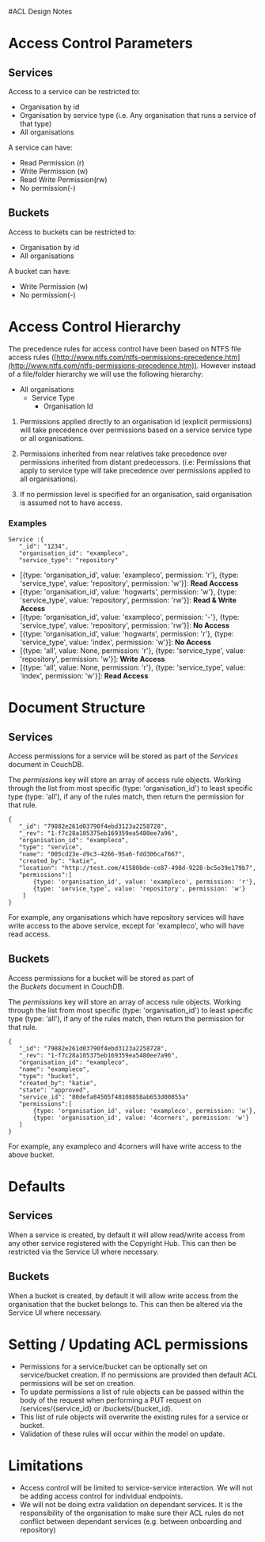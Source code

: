 #ACL Design Notes

# Access Control Parameters

## Services

Access to a service can be restricted to:

*   Organisation by id
*   Organisation by service type (i.e. Any organisation that runs a service of that type)
*   All organisations

A service can have:

*   Read Permission (r)
*   Write Permission (w)
*   Read Write Permission(rw)
*   No permission(-)

## Buckets

Access to buckets can be restricted to:

*   Organisation by id
*   All organisations

A bucket can have:

*   Write Permission (w)
*   No permission(-)

# Access Control Hierarchy

The precedence rules for access control have been based on NTFS file access rules ([http://www.ntfs.com/ntfs-permissions-precedence.htm](http://www.ntfs.com/ntfs-permissions-precedence.htm)). However instead of a file/folder hierarchy we will use the following hierarchy:

*   All organisations
    *   Service Type
        *   Organisation Id

1.  Permissions applied directly to an organisation id (explicit permissions) will take precedence over permissions based on a service service type or all organisations.

2.  Permissions inherited from near relatives take precedence over permissions inherited from distant predecessors. (i.e: Permissions that apply to service type will take precedence over permissions applied to all organisations).

3.  If no permission level is specified for an organisation, said organisation is assumed not to have access.

### Examples

```
Service :{
   "_id": "1234",
   "organisation_id": "exampleco",
   "service_type": "repository"
```

* [{type: 'organisation\_id', value: 'exampleco', permission: 'r'}, {type: 'service\_type', value: 'repository', permission: 'w'}]: **Read Acccess**
* [{type: 'organisation\_id', value: 'hogwarts', permission: 'w'}, {type: 'service\_type', value: 'repository', permission: 'rw'}]: **Read & Write Access**
* [{type: 'organisation\_id', value: 'exampleco', permission: '-'}, {type: 'service\_type', value: 'repository', permission: 'rw'}]: **No Access**
* [{type: 'organisation\_id', value: 'hogwarts', permission: 'r'}, {type: 'service\_type', value: 'index', permission: 'w'}]: **No Access**
* [{type: 'all', value: None, permission: 'r'}, {type: 'service_type', value: 'repository', permission: 'w'}]: **Write Access**
* [{type: 'all', value: None, permission: 'r'}, {type: 'service_type', value: 'index', permission: 'w'}]: **Read Access**

# Document Structure

## Services

Access permissions for a service will be stored as part of the _Services_ document in CouchDB.

The _permissions_ key will store an array of access rule objects. Working through the list from most specific (type: 'organisation_id') to least specific type (type: 'all'), if any of the rules match, then return the permission for that rule.

```
{
   "_id": "79882e261d03790f4ebd3123a2258728",
   "_rev": "1-f7c28a105375eb169359ea5480ee7a96",
   "organisation_id": "exampleco",
   "type": "service",
   "name": "005cd23e-d9c3-4266-95a6-fdd306caf667",
   "created_by": "katie",
   "location": "http://test.com/41580bde-ce87-498d-9228-bc5e39e179b7",
   "permissions":[
       {type: 'organisation_id', value: 'exampleco', permission: 'r'}, 
       {type: 'service_type', value: 'repository', permission: 'w'}
    ]
}
```

For example, any organisations which have repository services will have write access to the above service, except for 'exampleco', who will have read access.

## Buckets

Access permissions for a bucket will be stored as part of the _Buckets_ document in CouchDB.

The _permissions_ key will store an array of access rule objects. Working through the list from most specific (type: 'organisation_id') to least specific type (type: 'all'), if any of the rules match, then return the permission for that rule.

```
{
   "_id": "79882e261d03790f4ebd3123a2258728",
   "_rev": "1-f7c28a105375eb169359ea5480ee7a96",
   "organisation_id": "exampleco",
   "name": "exampleco",
   "type": "bucket",
   "created_by": "katie",
   "state": "approved",
   "service_id": "80defa84505f48108858ab653d00855a" 
   "permissions":[
       {type: 'organisation_id', value: 'exampleco', permission: 'w'}, 
       {type: 'organisation_id', value: '4corners', permission: 'w'}
   ]
}
```

For example, any exampleco and 4corners will have write access to the above bucket.

# Defaults 

## Services

When a service is created, by default it will allow read/write access from any other service registered with the Copyright Hub. This can then be restricted via the Service UI where necessary.

## Buckets

When a bucket is created, by default it will allow write access from the organisation that the bucket belongs to. This can then be altered via the Service UI where necessary.

# Setting / Updating ACL permissions

*   Permissions for a service/bucket can be optionally set on service/bucket creation. If no permissions are provided then default ACL permissions will be set on creation. 
*   To update permissions a list of rule objects can be passed within the body of the request when performing a PUT request on /services/{service_id} or /buckets/{bucket_id}. 
*   This list of rule objects will overwrite the existing rules for a service or bucket.
*   Validation of these rules will occur within the model on update.

# Limitations

*   Access control will be limited to service-service interaction. We will not be adding access control for individual endpoints.
*   We will not be doing extra validation on dependant services. It is the responsibility of the organisation to make sure their ACL rules do not conflict between dependant services (e.g. between onboarding and repository)